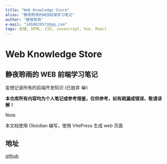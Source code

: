 ```yaml
---
title: "Web Knowledge Store"
alias: "静夜聆雨的WEB前端学习笔记"
author: "静夜聆雨"
e-mail: "1450820572@qq.com"
tags: 前端, HTML, CSS, Javascript, Vue, React
---
```


# Web Knowledge Store

## 静夜聆雨的 WEB 前端学习笔记

妄想记录所有的前端开发知识 (已放弃 😂)

**本仓库所有内容均为个人笔记或参考借鉴，仅供参考，如有疏漏或错误，敬请谅解！**

> [!NOTE] 
>
> 本文档使用 Obsidian 编写，使用 VitePress 生成 web 页面

## 地址

[github](https://github.com/gogomusic/gogo-web-knowledge-store)

